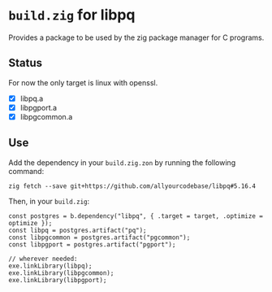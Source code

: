 # `build.zig` for libpq

Provides a package to be used by the zig package manager for C programs.

## Status

For now the only target is linux with openssl.

- [x] libpq.a
- [x] libpgport.a
- [x] libpgcommon.a

## Use

Add the dependency in your `build.zig.zon` by running the following command:
```zig
zig fetch --save git+https://github.com/allyourcodebase/libpq#5.16.4
```

Then, in your `build.zig`:
```zig
const postgres = b.dependency("libpq", { .target = target, .optimize = optimize });
const libpq = postgres.artifact("pq");
const libpgcommon = postgres.artifact("pgcommon");
const libpgport = postgres.artifact("pgport");

// wherever needed:
exe.linkLibrary(libpq);
exe.linkLibrary(libpgcommon);
exe.linkLibrary(libpgport);
```
